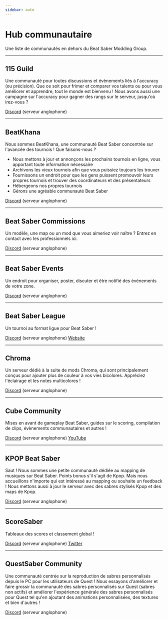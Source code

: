 ```yaml
---
sidebar: auto
---
```


# Hub communautaire

Une liste de communautés en dehors du Beat Saber Modding Group.

---

## 115 Guild

Une communauté pour toutes discussions et évènements liés à l'accuracy (ou précision). Que ce soit pour frimer et comparer vos talents ou pour vous améliorer et apprendre, tout le monde est bienvenu ! Nous avons aussi une campagne sur l'accuracy pour gagner des rangs sur le serveur, jusqu'où irez-vous ?

[Discord](https://discord.gg/j8m8cxr) (serveur anglophone)

---

## BeatKhana

Nous sommes BeatKhana, une communauté Beat Saber concentrée sur l'avancée des tournois !
Que faisons-nous ?
- Nous mettons à jour et annonçons les prochains tournois en ligne, vous apportant toute information nécessaire
- Archivons les vieux tournois afin que vous puissiez toujours les trouver
- Fournissons un endroit pour que les gens puissent promouvoir leurs propres tournois et trouver des coordinateurs et des présentateurs
- Hébergeons nos propres tournois
- Gérons une agréable communauté Beat Saber

[Discord](https://discord.gg/5NjfSAC) (serveur anglophone)

---

## Beat Saber Commissions

Un modèle, une map ou un mod que vous aimeriez voir naître ? Entrez en contact avec les professionnels ici.

[Discord](https://discord.gg/4RbcH5G) (serveur anglophone)

---

## Beat Saber Events

Un endroit pour organiser, poster, discuter et être notifié des évènements de votre zone.

[Discord](https://discord.gg/q92brWG) (serveur anglophone)

---

## Beat Saber League

Un tournoi au format ligue pour Beat Saber !

[Discord](https://discord.gg/nFJDVqS) (serveur anglophone)
[Website](https://beatsaberleague.com/)

---

## Chroma

Un serveur dédié à la suite de mods Chroma, qui sont principalement conçus pour ajouter plus de couleur à vos vies bicolores. Appréciez l'éclairage et les notes multicolores !

[Discord](https://discord.gg/BBntx2e) (serveur anglophone)

---

## Cube Community

Mises en avant de gameplay Beat Saber, guides sur le scoring, compilation de clips, évènements communautaires et autres !

[Discord](https://discord.gg/dwe8mbC) (serveur anglophone)
[YouTube](https://youtube.com/CubeCommunity)

---

## KPOP Beat Saber

Saut ! Nous sommes une petite communauté dédiée au mapping de musiques sur Beat Saber. Points bonus s'il s'agit de Kpop. Mais nous accueillons n'importe qui est intéressé au mapping ou souhaite un feedback ! Nous mettons aussi à jour le serveur avec des sabres stylisés Kpop et des maps de Kpop.

[Discord](https://discord.gg/c9uHGYP) (serveur anglophone)

---

## ScoreSaber

Tableaux des scores et classement global !

[Discord](https://discord.gg/WpuDMwU) (serveur anglophone)
[Twitter](https://twitter.com/scoresaber)

---

## QuestSaber Community

Une communauté centrée sur la reproduction de sabres personnalisés depuis le PC pour les utilisateurs de Quest ! Nous essayons d'améliorer et faire grossir la communauté des sabres personnalisés sur Quest (sabres non actifs) et améliorer l'expérience générale des sabres personnalisés pour Quest tel qu'en ajoutant des animations personnalisées, des textures et bien d'autres !

[Discord](https://discord.gg/NXnPYEh) (serveur anglophone)
